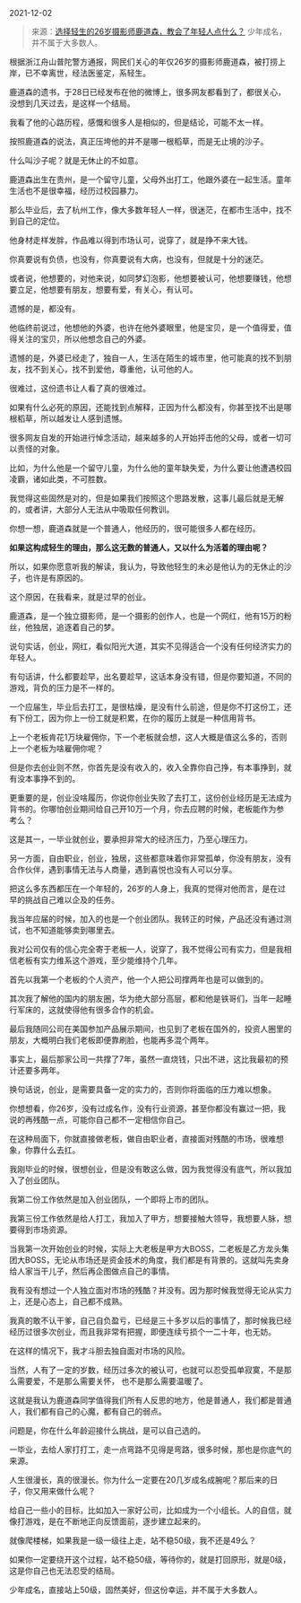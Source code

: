 2021-12-02

> 来源：[选择轻生的26岁摄影师鹿道森，教会了年轻人点什么？](http://mp.weixin.qq.com/s?__biz=MzU3NDc5Nzc0NQ==&mid=2247510108&idx=1&sn=b4802e670f88a72530b9189ed3390e87&chksm=fd2e0a82ca598394c6088a9d98adfe46ef80ec73d3e9f781c17bd50ffc2be0481c311c9aa540&scene=27#wechat_redirect)
> 少年成名，并不属于大多数人。

根据浙江舟山普陀警方通报，网民们关心的年仅26岁的摄影师鹿道森，被打捞上岸，已不幸离世，经法医鉴定，系轻生。  

  

鹿道森的遗书，于28日已经发布在他的微博上，很多网友都看到了，都很关心，没想到几天过去，是这样一个结局。

  

我看了他的心路历程，感慨和很多人是相似的，但是结论，可能不太一样。  

  

按照鹿道森的说法，真正压垮他的并不是哪一根稻草，而是无止境的沙子。  

  

什么叫沙子呢？就是无休止的不如意。  

  

鹿道森出生在贵州，是一个留守儿童，父母外出打工，他跟外婆在一起生活。童年生活也不是很幸福，经历过校园暴力。

  

那么毕业后，去了杭州工作，像大多数年轻人一样，很迷茫，在都市生活中，找不到自己的定位。  

  

他身材走样发胖，作品难以得到市场认可，说穿了，就是挣不来大钱。  

  

你真要说有负债，也没有，你真要说有大病，也没有，但就是十分的迷茫。

  

或者说，他想要的，对他来说，如同梦幻泡影，他想要被认可，他想要赚钱，他想要立足，他想要有朋友，想要有爱，有关心，有认可。

  

遗憾的是，都没有。  

  

他临终前说过，他想他的外婆，也许在他外婆眼里，他是宝贝，是一个值得爱，值得关注的宝贝，所以他想念自己的外婆。

  

遗憾的是，外婆已经走了，独自一人，生活在陌生的城市里，他可能真的找不到朋友，找不到关心，找不到爱他，尊重他，认可他的人。

  

很难过，这份遗书让人看了真的很难过。  

  

如果有什么必死的原因，还能找到点解释，正因为什么都没有，你甚至找不出是哪根稻草，所以越发让人感到遗憾。

  

很多网友自发的开始进行悼念活动，越来越多的人开始抨击他的父母，或者一切可以责怪的对象。  

  

比如，为什么他是一个留守儿童，为什么他的童年缺失爱，为什么要让他遭遇校园凌霸，诸如此类，不可胜数。

  

我觉得这些固然是对的，但是如果我们按照这个思路发散，这事儿最后就是无解的，或者讲，大部分人无法从中吸取任何教训。  

  

你想一想，鹿道森就是一个普通人，他经历的，很可能很多人都在经历。  

  

 **如果这构成轻生的理由，那么这无数的普通人，又以什么为活着的理由呢？**

  

所以，如果你愿意听我的解读，我认为，导致他轻生的未必是他认为的无休止的沙子，也许是有原因的。  

  

这个原因，在我看来，就是过早的创业。

  

鹿道森，是一个独立摄影师，是一个摄影的创作人，也是一个网红，他有15万的粉丝，他独居，追逐着自己的梦。  

  

说句实话，创业，网红，看似阳光大道，其实不见得适合一个没有任何经济实力的年轻人。  

  

有句话讲，什么都要趁早，出名要趁早，这话本身没有错，但是你要知道，不同的游戏，背负的压力是不一样的。  

  

一个应届生，毕业后去打工，是很枯燥，是没有什么前途，但是你不打这份工，还有下份工，因为你上一份工就是积累，在你的履历上就是一种信用背书。  

  

上一个老板肯花1万块雇佣你，下一个老板就会想，这人大概是值这么多的，否则上一个老板为啥雇佣你呢？

  

但是你去创业则不然，你首先是没有收入的，收入全靠你自己挣，有本事挣到，就有没本事挣不到的。  

  

更重要的是，创业没啥履历，你说你创业失败了去打工，这份创业经历是无法成为背书的。你哪怕创业期间给自己开10万一个月，你去应聘的时候，老板能作为参考么？  

  

这是其一，一毕业就创业，要承担非常大的经济压力，乃至心理压力。  

  

另一方面，自由职业，创业，独居，这些都意味着你非常孤单，你没有朋友，没有合作伙伴，遇到事情无法与人商量，遇到喜悦也没有人可以分享。  

  

把这么多东西都压在一个年轻的，26岁的人身上，我真的觉得对他而言，是在过早的挑战自己难以企及的任务。  

  

我当年应届的时候，加入的也是一个创业团队。我转正的时候，产品还没有通过测试，也不知道能够卖到哪里去。

  

我对公司仅有的信心完全寄于老板一人，说穿了，我不觉得公司有实力，但是我相信老板有实力维系这个游戏，至少能维持个几年。

  

首先以我第一个老板的个人资产，他一个人把公司撑两年也是可以做到的。

  

其次我了解他的国内的朋友圈，华为绝大部分高层，都和他是铁哥们，当年一起睡行军床的，这就使得他有很多合作的机会。  

  

最后我随同公司在美国参加产品展示期间，也见到了老板在国外的，投资人圈里的朋友，大概明白我们老板即便靠刷脸，也能再多混个两年。

  

事实上，最后那家公司一共撑了7年，虽然一直烧钱，只出不进，这比我最初的预计还要多两年。

  

换句话说，创业，是需要具备一定的实力的，否则你将面临的压力难以想象。

  

你想想看，你26岁，没有过成名作，没有行业资源，甚至你都没有赢过一把，我说的再残酷一点，可能你自己都不一定相信你自己。  

  

在这种局面下，你就直接做老板，做自由职业者，直接面对残酷的市场，很难想象，你靠什么去扛。

  

我刚毕业的时候，很想创业，但是没有敢这么做，因为我觉得没有底气，所以我加入了创业团队。  

  

我第二份工作依然是加入创业团队，一个即将上市的团队。

  

我第三份工作依然是给人打工，我加入了甲方，想要接触大领导，我想要人脉，想要得到市场资源。

  

当我第一次开始创业的时候，实际上大老板是甲方大BOSS，二老板是乙方龙头集团大BOSS，无论从市场还是资金技术的角度，我们都是有背景的。这就叫先卖身给人家当干儿子，然后再企图做点自己的事情。  

  

我有没有想过一个人独立面对市场的残酷？并没有。因为那时候我觉得无论从实力上，还是心态上，自己都不成熟。  

  

我真的敢不认干爹，自己自负盈亏，已经是三十多岁以后的事情了，那时候我已经经历过很多次创业，而且我非常有把握，即便连续亏损个一二十年，也无妨。

  

在这样的情况下，我才斗胆去独自面对市场的风险。

  

当然，人有了一定的岁数，经历过多次的被认可，也就可以忍受孤单寂寞，不是那么需要爱，不是那么需要关怀， 也不是那么需要温暖了。

  

这就是我认为鹿道森同学值得我们所有人反思的地方，他是普通人，我们都是普通人，我们都有自己的心魔，都有自己的弱点。

  

问题是，你在什么年龄迎接什么挑战，是可以自己选的。

  

一毕业，去给人家打打工，走一点弯路不见得是弯路，很多时候，那也是你底气的来源。

  

人生很漫长，真的很漫长。你为什么一定要在20几岁成名成腕呢？那后来的日子，你又用来做什么呢？

  

给自己一些小的目标，比如加入一家好公司，比如成为一个小组长。人的自信，就像打游戏，是在不断地正向反馈面前，逐步建立起来的。

  

就像爬楼梯，如果我是一级一级往上走，站不稳50级，我不还是49么？  

  

如果你一定要绕开这个过程，站不稳50级，等待你的，就是打回原形，就是0级，这是你自己也无法忍受的结局。

  

少年成名，直接站上50级，固然美好，但这份幸运，并不属于大多数人。

